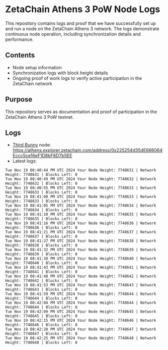 # ZetaChain Athens 3 PoW Node Logs
This repository contains logs and proof that we have successfully set up and run a node on the ZetaChain Athens 3 network. The logs demonstrate continuous node operation, including synchronization details and performance.

## Contents
- Node setup information
- Synchronization logs with block height details
- Ongoing proof of work logs to verify active participation in the ZetaChain network

## Purpose
This repository serves as documentation and proof of participation in the ZetaChain Athens 3 PoW testnet.

## Logs

- [Third Bunny](https://thirdbunny.xyz/) node: https://athens.explorer.zetachain.com/address/0x225254d35dE666064Eccc5ce16eF1D8bF8D7b5EE
- Latest logs:
```
Tue Nov 19 08:40:44 PM UTC 2024 Your Node Height: 7748631 | Network Height: 7748631 | Blocks Left: 0
Tue Nov 19 08:40:49 PM UTC 2024 Your Node Height: 7748632 | Network Height: 7748632 | Blocks Left: 0
Tue Nov 19 08:40:55 PM UTC 2024 Your Node Height: 7748633 | Network Height: 7748633 | Blocks Left: 0
Tue Nov 19 08:41:00 PM UTC 2024 Your Node Height: 7748633 | Network Height: 7748633 | Blocks Left: 0
Tue Nov 19 08:41:05 PM UTC 2024 Your Node Height: 7748634 | Network Height: 7748634 | Blocks Left: 0
Tue Nov 19 08:41:10 PM UTC 2024 Your Node Height: 7748635 | Network Height: 7748635 | Blocks Left: 0
Tue Nov 19 08:41:16 PM UTC 2024 Your Node Height: 7748636 | Network Height: 7748636 | Blocks Left: 0
Tue Nov 19 08:41:21 PM UTC 2024 Your Node Height: 7748637 | Network Height: 7748637 | Blocks Left: 0
Tue Nov 19 08:41:27 PM UTC 2024 Your Node Height: 7748638 | Network Height: 7748638 | Blocks Left: 0
Tue Nov 19 08:41:32 PM UTC 2024 Your Node Height: 7748639 | Network Height: 7748639 | Blocks Left: 0
Tue Nov 19 08:41:38 PM UTC 2024 Your Node Height: 7748640 | Network Height: 7748640 | Blocks Left: 0
Tue Nov 19 08:41:43 PM UTC 2024 Your Node Height: 7748641 | Network Height: 7748641 | Blocks Left: 0
Tue Nov 19 08:41:48 PM UTC 2024 Your Node Height: 7748642 | Network Height: 7748642 | Blocks Left: 0
Tue Nov 19 08:41:53 PM UTC 2024 Your Node Height: 7748643 | Network Height: 7748643 | Blocks Left: 0
Tue Nov 19 08:41:59 PM UTC 2024 Your Node Height: 7748644 | Network Height: 7748644 | Blocks Left: 0
Tue Nov 19 08:42:04 PM UTC 2024 Your Node Height: 7748644 | Network Height: 7748644 | Blocks Left: 0
Tue Nov 19 08:42:09 PM UTC 2024 Your Node Height: 7748645 | Network Height: 7748645 | Blocks Left: 0
Tue Nov 19 08:42:15 PM UTC 2024 Your Node Height: 7748646 | Network Height: 7748646 | Blocks Left: 0
Tue Nov 19 08:42:20 PM UTC 2024 Your Node Height: 7748647 | Network Height: 7748647 | Blocks Left: 0
Tue Nov 19 08:42:25 PM UTC 2024 Your Node Height: 7748648 | Network Height: 7748648 | Blocks Left: 0
```
